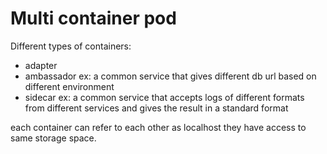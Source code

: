 # Multi container pod

Different types of containers:
- adapter
- ambassador ex: a common service that gives different db url based on different environment
- sidecar ex: a common service that accepts logs of different formats from different services and gives the result in a standard format

each container can refer to each other as localhost
they have access to same storage space.